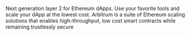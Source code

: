 Next generation layer 2 for Ethereum dApps. Use your favorite tools and scale your dApp at the lowest cost. Arbitrum is a suite of Ethereum scaling solutions that enables high-throughput, low cost smart contracts while remaining trustlessly secure